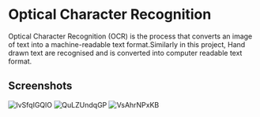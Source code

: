 
# Optical Character Recognition

Optical Character Recognition (OCR) is the process that converts an image of text into a machine-readable text format.Similarly in this project, Hand drawn text are recognised and is converted into computer readable text format. 


## Screenshots

![lvSfqIGQlO](https://github.com/user-attachments/assets/a76f393d-eb10-4c52-b718-7483bcddf6da)
![QuLZUndqGP](https://github.com/user-attachments/assets/c05ddbe5-d7c0-472c-8be6-02928dd8ef7b)
![VsAhrNPxKB](https://github.com/user-attachments/assets/e465c844-e4a7-4960-909b-e96f6c711e71)
